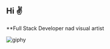 ## Hi ✌️

**Full Stack Developer nad visual artist

![giphy](https://github.com/user-attachments/assets/a0628663-8718-47c2-9fee-ce1337006d79)

